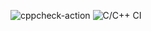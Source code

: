 ![cppcheck-action](https://github.com/stepin105439/Cloth_Store_Management_System_Project/workflows/cppcheck-action/badge.svg?branch=master)
![C/C++ CI](https://github.com/stepin105439/Cloth_Store_Management_System_Project/workflows/C/C++%20CI/badge.svg?branch=master)

